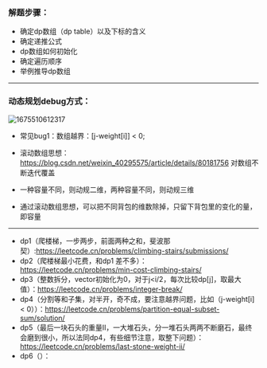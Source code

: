 ### 解题步骤：
* 确定dp数组（dp table）以及下标的含义
* 确定递推公式
* dp数组如何初始化
* 确定遍历顺序
* 举例推导dp数组
---
### 动态规划debug方式：
![1675510612317](https://user-images.githubusercontent.com/121871885/216765184-be4ff12a-818c-4fda-b9cd-23bebcadf66b.jpg)

* 常见bug1：数组越界：[j-weight[i]] < 0;

* 滚动数组思想：https://blog.csdn.net/weixin_40295575/article/details/80181756   对数组不断迭代覆盖
* 一种容量不同，则动规二维，两种容量不同，则动规三维
* 通过滚动数组思想，可以把不同背包的维数除掉，只留下背包里的变化的量，即容量
---
* dp1（爬楼梯，一步两步，前面两种之和，斐波那契）:https://leetcode.cn/problems/climbing-stairs/submissions/
* dp2（爬楼梯最小花费，和dp1 差不多）：https://leetcode.cn/problems/min-cost-climbing-stairs/
* dp3（整数拆分，vector初始化为0，对于j<i/2，每次比较dp[j]，取最大值）：https://leetcode.cn/problems/integer-break/
* dp4（分割等和子集，对半开，奇不成，要注意越界问题，比如（j-weight[i] < 0））：https://leetcode.cn/problems/partition-equal-subset-sum/solution/
* dp5（最后一块石头的重量II，一大堆石头，分一堆石头两两不断磨石，最终会磨到很小，所以法同dp4，有些细节注意，取整下问题）：https://leetcode.cn/problems/last-stone-weight-ii/
* dp6（）：

